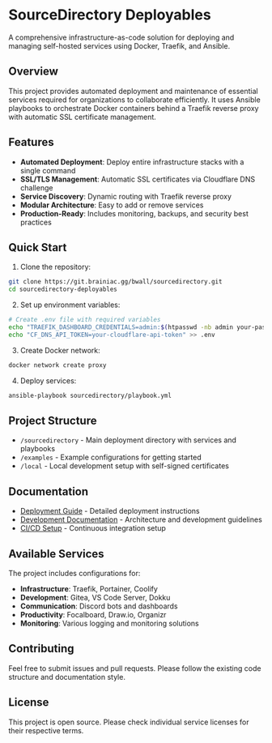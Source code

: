 # SourceDirectory Deployables

A comprehensive infrastructure-as-code solution for deploying and managing self-hosted services using Docker, Traefik, and Ansible.

## Overview

This project provides automated deployment and maintenance of essential services required for organizations to collaborate efficiently. It uses Ansible playbooks to orchestrate Docker containers behind a Traefik reverse proxy with automatic SSL certificate management.

## Features

- **Automated Deployment**: Deploy entire infrastructure stacks with a single command
- **SSL/TLS Management**: Automatic SSL certificates via Cloudflare DNS challenge
- **Service Discovery**: Dynamic routing with Traefik reverse proxy
- **Modular Architecture**: Easy to add or remove services
- **Production-Ready**: Includes monitoring, backups, and security best practices

## Quick Start

1. Clone the repository:
```bash
git clone https://git.brainiac.gg/bwall/sourcedirectory.git
cd sourcedirectory-deployables
```

2. Set up environment variables:
```bash
# Create .env file with required variables
echo "TRAEFIK_DASHBOARD_CREDENTIALS=admin:$(htpasswd -nb admin your-password | sed -e s/\\$/\\$\\$/g)" >> .env
echo "CF_DNS_API_TOKEN=your-cloudflare-api-token" >> .env
```

3. Create Docker network:
```bash
docker network create proxy
```

4. Deploy services:
```bash
ansible-playbook sourcedirectory/playbook.yml
```

## Project Structure

- `/sourcedirectory` - Main deployment directory with services and playbooks
- `/examples` - Example configurations for getting started
- `/local` - Local development setup with self-signed certificates

## Documentation

- [Deployment Guide](sourcedirectory/README.md) - Detailed deployment instructions
- [Development Documentation](DEVDOCS.md) - Architecture and development guidelines
- [CI/CD Setup](sourcedirectory/docker/CI-CD-SETUP.md) - Continuous integration setup

## Available Services

The project includes configurations for:
- **Infrastructure**: Traefik, Portainer, Coolify
- **Development**: Gitea, VS Code Server, Dokku
- **Communication**: Discord bots and dashboards
- **Productivity**: Focalboard, Draw.io, Organizr
- **Monitoring**: Various logging and monitoring solutions

## Contributing

Feel free to submit issues and pull requests. Please follow the existing code structure and documentation style.

## License

This project is open source. Please check individual service licenses for their respective terms.